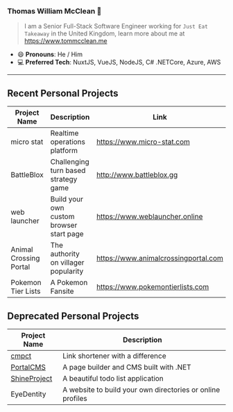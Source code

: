 ### Thomas William McClean 👋
> I am a Senior Full-Stack Software Engineer working for `Just Eat Takeaway` in the United Kingdom, learn more about me at https://www.tommcclean.me

- 😄 **Pronouns**: He / Him
- 💻 **Preferred Tech**: NuxtJS, VueJS, NodeJS, C# .NETCore, Azure, AWS

<hr>

## Recent Personal Projects
| Project Name | Description | Link
|---|---|---
| micro stat  | Realtime operations platform | https://www.micro-stat.com
| BattleBlox | Challenging turn based strategy game | http://www.battleblox.gg   
| web launcher  | Build your own custom browser start page | https://www.weblauncher.online
| Animal Crossing Portal | The authority on villager popularity | https://www.animalcrossingportal.com
| Pokemon Tier Lists | A Pokemon Fansite | https://www.pokemontierlists.com

## Deprecated Personal Projects
| Project Name | Description
|---|---
| [cmpct](https://github.com/cmpct-io)  | Link shortener with a difference
| [PortalCMS](https://github.com/tommcclean/PortalCMS) | A page builder and CMS built with .NET
| [ShineProject](https://github.com/shineproject-io)  | A beautiful todo list application
| EyeDentity  | A website to build your own directories or online profiles
